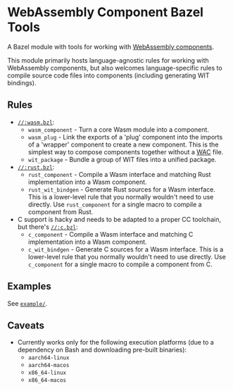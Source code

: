 # WebAssembly Component Bazel Tools

A Bazel module with tools
for working with [WebAssembly components](https://component-model.bytecodealliance.org/).

This module primarily hosts
language-agnostic rules for working with WebAssembly components,
but also welcomes language-specific rules to compile source code files into components
(including generating WIT bindings).

## Rules

- [`//:wasm.bzl`](wasm.bzl):
  * `wasm_component` - Turn a core Wasm module into a component.
  * `wasm_plug` - Link the exports of a 'plug' component
    into the imports of a 'wrapper' component to create a new component.
    This is the simplest way to compose components together
    without a [WAC](https://github.com/bytecodealliance/wac) file.
  * `wit_package` - Bundle a group of WIT files into a unified package.
- [`//:rust.bzl`](rust.bzl):
  * `rust_component` - Compile a Wasm interface and matching Rust implementation
    into a Wasm component.
  * `rust_wit_bindgen` - Generate Rust sources for a Wasm interface.
    This is a lower-level rule that you normally wouldn't need to use directly.
    Use `rust_component` for a single macro to compile a component from Rust.
- C support is hacky and needs to be adapted to a proper CC toolchain,
  but there's [`//:c.bzl`](c.bzl):
  * `c_component` - Compile a Wasm interface and matching C implementation
    into a Wasm component.
  * `c_wit_bindgen` - Generate C sources for a Wasm interface.
    This is a lower-level rule that you normally wouldn't need to use directly.
    Use `c_component` for a single macro to compile a component from C.

## Examples

See [`example/`](example/).

## Caveats

- Currently works only for the following execution platforms
  (due to a dependency on Bash and downloading pre-built binaries):
  * `aarch64-linux`
  * `aarch64-macos`
  * `x86_64-linux`
  * `x86_64-macos`
